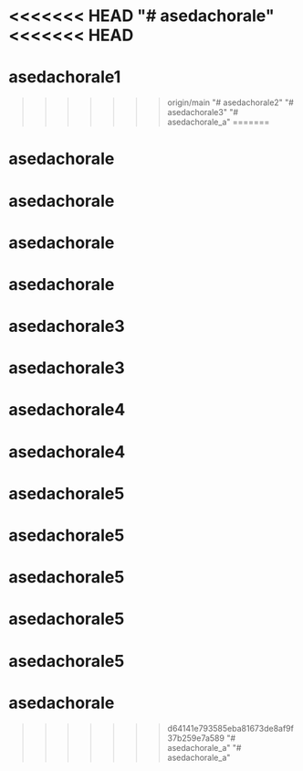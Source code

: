 <<<<<<< HEAD
"# asedachorale" 
<<<<<<< HEAD
=======
# asedachorale1
>>>>>>> origin/main
"# asedachorale2" 
"# asedachorale3" 
"# asedachorale_a" 
=======
# asedachorale
# asedachorale
# asedachorale
# asedachorale
# asedachorale3
# asedachorale3
# asedachorale4
# asedachorale4
# asedachorale5
# asedachorale5
# asedachorale5
# asedachorale5
# asedachorale5
# asedachorale
>>>>>>> d64141e793585eba81673de8af9f37b259e7a589
"# asedachorale_a" 
"# asedachorale_a" 
